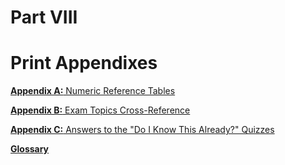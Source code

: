# Part VIII


# Print Appendixes

[**Appendix A:** Numeric Reference Tables](vol2_appa.xhtml#appa)

[**Appendix B:** Exam Topics Cross-Reference](vol2_appb.xhtml#appb)

[**Appendix C:** Answers to the "Do I Know This Already?" Quizzes](vol2_appc.xhtml#appc)

[**Glossary**](vol2_gloss.xhtml#gloss)